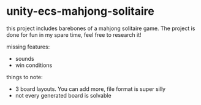 # unity-ecs-mahjong-solitaire

this project includes barebones of a mahjong solitaire game. The project is done for fun in my spare time, feel free to research it!

missing features:
- sounds
- win conditions

things to note:
- 3 board layouts. You can add more, file format is super silly
- not every generated board is solvable
